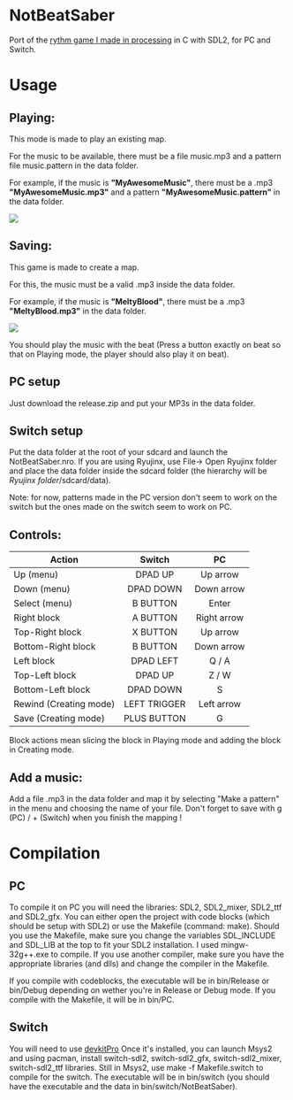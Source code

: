 # NotBeatSaber
Port of the [rythm game I made in processing](https://github.com/Inferture/NotBeatSaber-processing) in C with SDL2, for PC and Switch.


# Usage


## Playing:
This mode is made to play an existing map.

For the music to be available, there must be a file music.mp3 and a pattern file music.pattern in the data folder.

For example, if the music is **"MyAwesomeMusic"**, there must be a .mp3 **"MyAwesomeMusic.mp3"** and a pattern **"MyAwesomeMusic.pattern"** in the data folder. 

![](https://media.giphy.com/media/lN9geFOynllLuaEC7S/giphy.gif)




## Saving:
This game is made to create a map.

For this, the  music must be a valid .mp3 inside the data folder.

For example, if the music is **"MeltyBlood"**, there must be a .mp3 **"MeltyBlood.mp3"** in the data folder. 

![](https://media.giphy.com/media/XgYhMA1uUcpjhx648r/giphy.gif)

You should play the music with the beat (Press a button exactly on beat so that on Playing mode, the player should also play it on beat).


## PC setup

Just download the release.zip and put your MP3s in the data folder. 

## Switch setup

Put the data folder at the root of your sdcard and launch the NotBeatSaber.nro. 
If you are using Ryujinx, use File-> Open Ryujinx folder and place the data folder inside the sdcard folder (the hierarchy will be *Ryujinx folder*/sdcard/data).

Note: for now, patterns made in the PC version don't seem to work on the switch but the ones made on the switch seem to work on PC.

## Controls:

| Action                  | Switch        | PC  |
| ------------------------|:-------------:|:--------:|
| Up (menu)               | DPAD UP       | Up arrow   |
| Down (menu)             | DPAD DOWN     | Down arrow |
| Select (menu)           | B BUTTON      | Enter      |
| Right block             | A BUTTON      | Right arrow|
| Top-Right block         | X BUTTON      | Up arrow   |
| Bottom-Right block      | B BUTTON      | Down arrow |
| Left block              | DPAD LEFT     | Q / A      |
| Top-Left block          | DPAD UP       | Z / W      |
| Bottom-Left block       | DPAD DOWN     | S          |
| Rewind (Creating mode)  | LEFT TRIGGER  | Left arrow |
| Save (Creating mode)    | PLUS BUTTON   | G          |

Block actions mean slicing the block in Playing mode and adding the block in Creating mode.





## Add a music:
Add a file .mp3 in the data folder and map it by selecting "Make a pattern" in the menu and choosing the name of your file.
Don't forget to save with g (PC) / + (Switch) when you finish the mapping !



# Compilation

## PC
To compile it on PC you will need the libraries: SDL2, SDL2_mixer, SDL2_ttf and SDL2_gfx.
You can either open the project with code blocks (which should be setup with SDL2) or use the Makefile (command: make).
Should you use the Makefile, make sure you change the variables SDL_INCLUDE and SDL_LIB at the top to fit your SDL2 installation.
I used mingw-32g++.exe to compile. If you use another compiler, make sure you have the appropriate libraries (and dlls) and change the compiler in the Makefile.

If you compile with codeblocks, the executable will be in bin/Release or bin/Debug depending on wether you're in Release or Debug mode.
If you compile with the Makefile, it will be in bin/PC.

## Switch
You will need to use [devkitPro](https://devkitpro.org/wiki/Getting_Started)
Once it's installed, you can launch Msys2 and using pacman, install switch-sdl2, switch-sdl2_gfx, switch-sdl2_mixer, switch-sdl2_ttf libraries.
Still in Msys2, use make -f Makefile.switch to compile for the switch.
The executable will be in bin/switch (you should have the executable and the data in bin/switch/NotBeatSaber).

